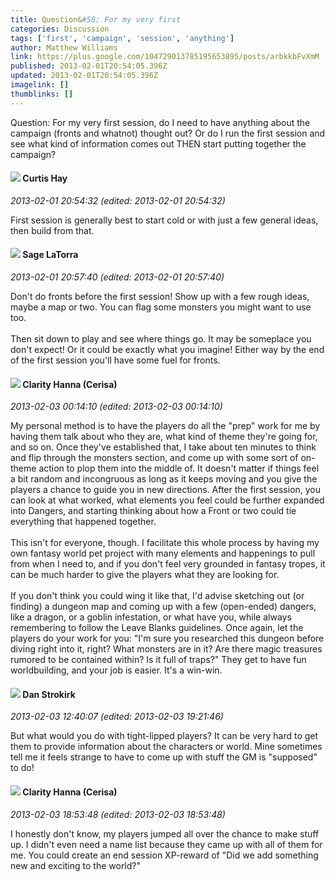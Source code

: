 ```yaml
---
title: Question&#58; For my very first
categories: Discussion
tags: ['first', 'campaign', 'session', 'anything']
author: Matthew Williams
link: https://plus.google.com/104729013785195653895/posts/arbkkbFvXmM
published: 2013-02-01T20:54:05.396Z
updated: 2013-02-01T20:54:05.396Z
imagelink: []
thumblinks: []
---
```


Question: For my very first session, do I need to have anything about the campaign (fronts and whatnot) thought out? Or do I run the first session and see what kind of information comes out THEN start putting together the campaign?
<div id='comment z13qgnvwsnv1clhae04ci3c5rkijwfngzqo0k'>
  <h4><img src='{{site.baseurl}}//images/avatars/105462142271358110122_photo.jpg'> Curtis Hay</h4>
      <p><cite>2013-02-01 20:54:32 (edited: 2013-02-01 20:54:32)</cite></p>
        <p>First session is generally best to start cold or with just a few general ideas, then build from that.</p>
</div>
        

<div id='comment z13qgnvwsnv1clhae04ci3c5rkijwfngzqo0k'>
  <h4><img src='{{site.baseurl}}//images/avatars/117415966179711277938_photo.jpg'> Sage LaTorra</h4>
      <p><cite>2013-02-01 20:57:40 (edited: 2013-02-01 20:57:40)</cite></p>
        <p>Don&#39;t do fronts before the first session! Show up with a few rough ideas, maybe a map or two. You can flag some monsters you might want to use too.<br /><br />Then sit down to play and see where things go. It may be someplace you don&#39;t expect! Or it could be exactly what you imagine! Either way by the end of the first session you&#39;ll have some fuel for fronts.</p>
</div>
        

<div id='comment z13qgnvwsnv1clhae04ci3c5rkijwfngzqo0k'>
  <h4><img src='{{site.baseurl}}//images/avatars/103545995066222515975_photo.jpg'> Clarity Hanna (Cerisa)</h4>
      <p><cite>2013-02-03 00:14:10 (edited: 2013-02-03 00:14:10)</cite></p>
        <p>My personal method is to have the players do all the &quot;prep&quot; work for me by having them talk about who they are, what kind of theme they&#39;re going for, and so on. Once they&#39;ve established that, I take about ten minutes to think and flip through the monsters section, and come up with some sort of on-theme action to plop them into the middle of. It doesn&#39;t matter if things feel a bit random and incongruous as long as it keeps moving and you give the players a chance to guide you in new directions. After the first session, you can look at what worked, what elements you feel could be further expanded into Dangers, and starting thinking about how a Front or two could tie everything that happened together. <br /><br />This isn&#39;t for everyone, though. I facilitate this whole process by having my own fantasy world pet project with many elements and happenings to pull from when I need to, and if you don&#39;t feel very grounded in fantasy tropes, it can be much harder to give the players what they are looking for. <br /><br />If you don&#39;t think you could wing it like that, I&#39;d advise sketching out (or finding) a dungeon map and coming up with a few (open-ended) dangers, like a dragon, or a goblin infestation, or what have you, while always remembering to follow the Leave Blanks guidelines. Once again, let the players do your work for you: &quot;I&#39;m sure you researched this dungeon before diving right into it, right? What monsters are in it? Are there magic treasures rumored to be contained within? Is it full of traps?&quot; They get to have fun worldbuilding, and your job is easier. It&#39;s a win-win.</p>
</div>
        

<div id='comment z13qgnvwsnv1clhae04ci3c5rkijwfngzqo0k'>
  <h4><img src='{{site.baseurl}}//images/avatars/102996842701284900477_photo.jpg'> Dan Strokirk</h4>
      <p><cite>2013-02-03 12:40:07 (edited: 2013-02-03 19:21:46)</cite></p>
        <p>But what would you do with tight-lipped players? It can be very hard to get them to provide information about the characters or world. Mine sometimes tell me it feels strange to have to come up with stuff the GM is &quot;supposed&quot; to do!</p>
</div>
        

<div id='comment z13qgnvwsnv1clhae04ci3c5rkijwfngzqo0k'>
  <h4><img src='{{site.baseurl}}//images/avatars/103545995066222515975_photo.jpg'> Clarity Hanna (Cerisa)</h4>
      <p><cite>2013-02-03 18:53:48 (edited: 2013-02-03 18:53:48)</cite></p>
        <p>I honestly don&#39;t know, my players jumped all over the chance to make stuff up. I didn&#39;t even need a name list because they came up with all of them for me. You could create an end session XP-reward of &quot;Did we add something new and exciting to the world?&quot;</p>
</div>
        